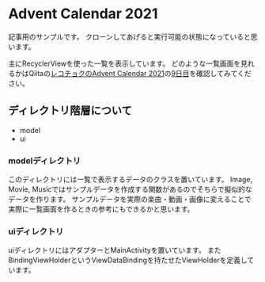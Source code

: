 # Advent Calendar 2021
記事用のサンプルです。
クローンしてあげると実行可能の状態になっていると思います。

主にRecyclerViewを使った一覧を表示しています。
どのような一覧画面を見れるかはQiitaの[レコチョクのAdvent Calendar 2021](https://qiita.com/advent-calendar/2021/recochoku)の[9日目]()を確認してみてください。

## ディレクトリ階層について
- model
- ui

### modelディレクトリ
このディレクトリには一覧で表示するデータのクラスを置いています。
Image, Movie, Musicではサンプルデータを作成する関数があるのでそちらで擬似的なデータを作ります。
サンプルデータを実際の楽曲・動画・画像に変えることで実際に一覧画面を作るときの参考にもできるかと思います。

### uiディレクトリ
uiディレクトリにはアダプターとMainActivityを置いています。
またBindingViewHolderというViewDataBindingを持たせたViewHolderを定義しています。
